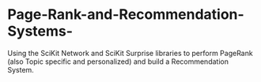 # Page-Rank-and-Recommendation-Systems-
Using the SciKit Network and SciKit Surprise libraries to perform PageRank (also Topic specific and personalized) and build a Recommendation System. 
